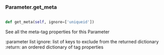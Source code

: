 ### Parameter.get_meta

```py

def get_meta(self, ignore=['uniqueid'])

```



See all the meta-tag properties for this Parameter

:parameter list ignore: list of keys to exclude from the returned
    dictionary
:return: an ordered dictionary of tag properties


